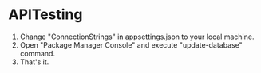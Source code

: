 # APITesting

1) Change "ConnectionStrings" in appsettings.json to your local machine.
2) Open "Package Manager Console" and execute "update-database" command. 
3) That's it.
